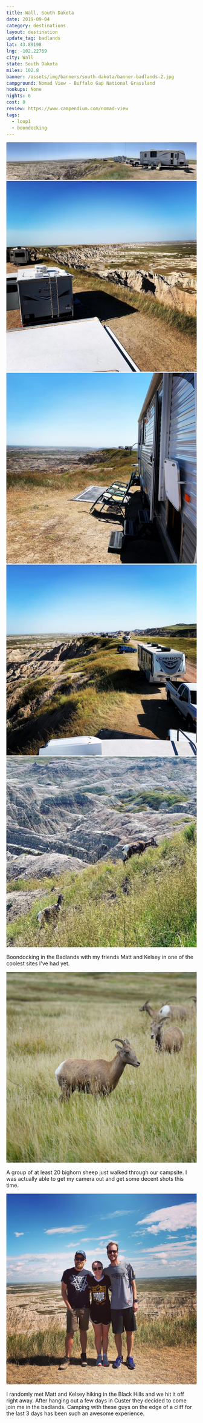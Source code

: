 ```yaml
---
title: Wall, South Dakota
date: 2019-09-04
category: destinations
layout: destination
update_tag: badlands
lat: 43.89198
lng: -102.22769
city: Wall
state: South Dakota
miles: 102.8
banner: /assets/img/banners/south-dakota/banner-badlands-2.jpg
campground: Nomad View - Buffalo Gap National Grassland
hookups: None
nights: 6
cost: 0
review: https://www.campendium.com/nomad-view
tags:
  - loop1
  - boondocking
---
```


<img src="/assets/img/banners/south-dakota/banner-badlands-1.jpg" />

<div class="img-slider">
    <img src="/assets/img/destinations/south-dakota/badlands/campsite-1.jpg">
    <img src="/assets/img/destinations/south-dakota/badlands/campsite-2.jpg">
    <img src="/assets/img/destinations/south-dakota/badlands/campsite-3.jpg">
    <img src="/assets/img/destinations/south-dakota/badlands/campsite-4.jpg">
</div>

<p class="text-center">
    Boondocking in the Badlands with my friends Matt and Kelsey in one of the coolest sites I've had yet.
</p>

<img src="/assets/img/destinations/south-dakota/badlands/sheep.jpg">

A group of at least 20 bighorn sheep just walked through our campsite. I was actually able to get my camera out and get some decent shots this time.

<img src="/assets/img/destinations/south-dakota/badlands/matt-kelsey.jpg">

I randomly met Matt and Kelsey hiking in the Black Hills and we hit it off right away. After hanging out a few days in Custer they decided to come join me in the badlands. Camping with these guys on the edge of a cliff for the last 3 days has been such an awesome experience.
